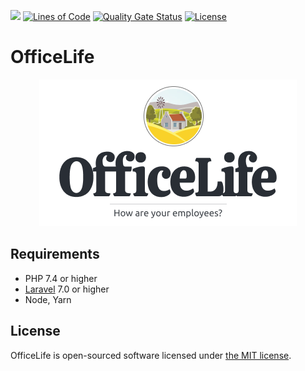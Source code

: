 ![](https://github.com/djaiss/homas/workflows/Unit%20tests/badge.svg)
[![Lines of Code](https://sonarcloud.io/api/project_badges/measure?project=officelife&metric=ncloc)](https://sonarcloud.io/dashboard?id=officelife)
[![Quality Gate Status](https://sonarcloud.io/api/project_badges/measure?project=officelife&metric=alert_status)](https://sonarcloud.io/dashboard?id=officelife)
[![License](https://img.shields.io/badge/License-BSD%203--Clause-blue.svg)](https://opensource.org/licenses/BSD-3-Clause)

# OfficeLife

<div align="center">
  <img src="docs/img/logo.png" loading="lazy" />
</div>

## Requirements

- PHP 7.4 or higher
- [Laravel](https://laravel.com/) 7.0 or higher
- Node, Yarn

## License

OfficeLife is open-sourced software licensed under [the MIT license](LICENSE.md).